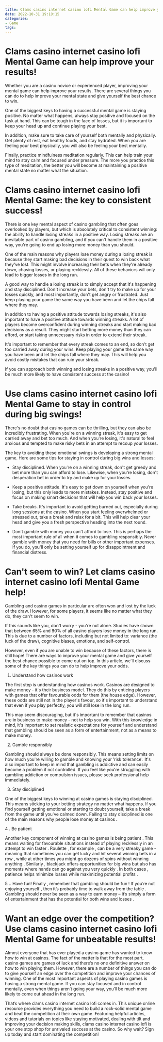 ```yaml
---
title: Clams casino internet casino lofi Mental Game can help improve your results!
date: 2022-10-31 19:10:15
categories:
- Game
tags:
---
```



#  Clams casino internet casino lofi Mental Game can help improve your results!

Whether you are a casino novice or experienced player, improving your mental game can help improve your results. There are several things you can do to help improve your mental state and give yourself the best chance to win.

One of the biggest keys to having a successful mental game is staying positive. No matter what happens, always stay positive and focused on the task at hand. This can be tough in the face of losses, but it is important to keep your head up and continue playing your best.

In addition, make sure to take care of yourself both mentally and physically. Get plenty of rest, eat healthy foods, and stay hydrated. When you are feeling your best physically, you will also be feeling your best mentally.

Finally, practice mindfulness meditation regularly. This can help train your mind to stay calm and focused under pressure. The more you practice this type of meditation, the better you will become at maintaining a positive mental state no matter what the situation.

#  Clams casino internet casino lofi Mental Game: the key to consistent success!

There is one key mental aspect of casino gambling that often goes overlooked by players, but which is absolutely critical to consistent winning: the ability to handle losing streaks in a positive way. Losing streaks are an inevitable part of casino gambling, and if you can't handle them in a positive way, you're going to end up losing more money than you should.

One of the main reasons why players lose money during a losing streak is because they start making bad decisions in their quest to win back what they've lost. This might involve increasing their bets when they're already down, chasing losses, or playing recklessly. All of these behaviors will only lead to bigger losses in the long run.

A good way to handle a losing streak is to simply accept that it's happening and stay disciplined. Don't increase your bets, don't try to make up for your losses quickly, and most importantly, don't get angry or frustrated. Just keep playing your game the same way you have been and let the chips fall where they may.

In addition to having a positive attitude towards losing streaks, it's also important to have a positive attitude towards winning streaks. A lot of players become overconfident during winning streaks and start making bad decisions as a result. They might start betting more money than they can afford, or start taking unnecessary risks in order to extend their streak.

It's important to remember that every streak comes to an end, so don't get too carried away during your wins. Keep playing your game the same way you have been and let the chips fall where they may. This will help you avoid costly mistakes that can ruin your streak.

If you can approach both winning and losing streaks in a positive way, you'll be much more likely to have consistent success at the casino!

#  Use clams casino internet casino lofi Mental Game to stay in control during big swings!

There's no doubt that casino games can be thrilling, but they can also be incredibly frustrating. When you're on a winning streak, it's easy to get carried away and bet too much. And when you're losing, it's natural to feel anxious and tempted to make risky bets in an attempt to recoup your losses.

The key to avoiding these emotional swings is developing a strong mental game. Here are some tips for staying in control during big wins and losses:

- Stay disciplined. When you're on a winning streak, don't get greedy and bet more than you can afford to lose. Likewise, when you're losing, don't desperation bet in order to try and make up for your losses.

- Keep a positive attitude. It's easy to get down on yourself when you're losing, but this only leads to more mistakes. Instead, stay positive and focus on making smart decisions that will help you win back your losses.

- Take breaks. It's important to avoid getting burned out, especially during long sessions at the casino. When you start feeling overwhelmed or stressed out, take a break and relax for a bit. This will help clear your head and give you a fresh perspective heading into the next round.

- Don't gamble with money you can't afford to lose. This is perhaps the most important rule of all when it comes to gambling responsibly. Never gamble with money that you need for bills or other important expenses. If you do, you'll only be setting yourself up for disappointment and financial distress.

#  Can't seem to win? Let clams casino internet casino lofi Mental Game help! 

Gambling and casino games in particular are often won and lost by the luck of the draw. However, for some players, it seems like no matter what they do, they can't seem to win. 

If this sounds like you, don't worry - you're not alone. Studies have shown that between 65% and 80% of all casino players lose money in the long run. This is due to a number of factors, including but not limited to: variance (the luck of the draw), cognitive biases, emotions, and self-control. 

However, even if you are unable to win because of these factors, there is still hope! There are ways to improve your mental game and give yourself the best chance possible to come out on top. In this article, we'll discuss some of the key things you can do to help improve your odds. 

1. Understand how casinos work

The first step is understanding how casinos work. Casinos are designed to make money - it's their business model. They do this by enticing players with games that offer favourable odds for them (the house edge). However, these odds are still not in the player's favour, so it's important to understand that even if you play perfectly, you will still lose in the long run. 

This may seem discouraging, but it's important to remember that casinos are in business to make money - not to help you win. With this knowledge in mind, it's important to set realistic expectations for yourself and understand that gambling should be seen as a form of entertainment, not as a means to make money. 

2. Gamble responsibly

Gambling should always be done responsibly. This means setting limits on how much you're willing to gamble and knowing your 'risk tolerance'. It's also important to keep in mind that gambling is addictive and can easily become a problem if not controlled. If you feel like you're struggling with gambling addiction or compulsion issues, please seek professional help immediately. 

3. Stay disciplined

One of the biggest keys to winning at casino games is staying disciplined. This means sticking to your betting strategy no matter what happens. If you find yourself getting emotional or starting to doubt yourself, take a break from the game until you've calmed down. Failing to stay disciplined is one of the main reasons why people lose money at casinos . 

 4 . Be patient 

Another key component of winning at casino games is being patient . This means waiting for favourable situations instead of playing recklessly in an attempt to win faster . Roulette , for example , can be a very streaky game - meaning that sometimes you can get lucky and hit several winning bets in a row , while at other times you might go dozens of spins without winning anything . Similarly , blackjack offers opportunities for big wins but also has moments where hands can go against you very quickly . In both cases , patience helps minimize losses while maximizing potential profits . 

 5 .. Have fun! Finally , remember that gambling should be fun ! If you’re not enjoying yourself , then it’s probably time to walk away from the table . Gambling should never be seen as a way to earn money – it’s simply a form of entertainment that has the potential for both wins and losses .

#  Want an edge over the competition? Use clams casino internet casino lofi Mental Game for unbeatable results!

Almost everyone that has ever played a casino game has wanted to know how to win at casinos. The fact of the matter is that for the most part, casino games are games of luck and there’s no one definitive answer on how to win playing them. However, there are a number of things you can do to give yourself an edge over the competition and improve your chances of winning. One of the most important aspects of playing casino games is having a strong mental game. If you can stay focused and in control mentally, even when things aren’t going your way, you’ll be much more likely to come out ahead in the long run.

That’s where clams casino internet casino lofi comes in. This unique online resource provides everything you need to build a rock-solid mental game and beat the competition at their own game. Featuring helpful articles, videos and tutorials on topics like staying motivated, dealing with tilt and improving your decision making skills, clams casino internet casino lofi is your one stop shop for unrivaled success at the casino. So why wait? Sign up today and start dominating the competition!